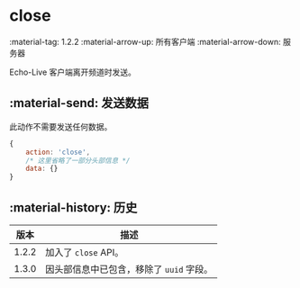 # close

<span class="feature-tag" title="最早可用版本" markdown>
    <span class="icon">:material-tag:</span>
    <span class="text">1.2.2</span>
</span>
<span class="feature-tag" title="出站终端类型" markdown>
    <span class="icon">:material-arrow-up:</span>
    <span class="text">所有客户端</span>
</span>
<span class="feature-tag" title="入站终端类型" markdown>
    <span class="icon">:material-arrow-down:</span>
    <span class="text">服务器</span>
</span>

Echo-Live 客户端离开频道时发送。

## :material-send: 发送数据
此动作不需要发送任何数据。

``` javascript title="示例"
{
    action: 'close',
    /* 这里省略了一部分头部信息 */ 
    data: {}
}
```

## :material-history: 历史

| 版本 | 描述 |
| - | - |
| 1.2.2 | 加入了 `close` API。 |
| 1.3.0 | 因头部信息中已包含，移除了 `uuid` 字段。 |